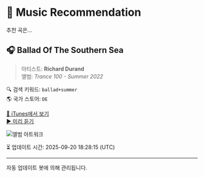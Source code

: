 
# 🎵 Music Recommendation

추천 곡은...

## 🎧 Ballad Of The Southern Sea  
> 아티스트: **Richard Durand**  
> 앨범: _Trance 100 - Summer 2022_  

🔍 검색 키워드: `ballad+summer`  
🌎 국가 스토어: `DE`

[🔗 iTunes에서 보기](https://music.apple.com/de/album/ballad-of-the-southern-sea/1633474894?i=1633475309&uo=4)  
[▶️ 미리 듣기](https://audio-ssl.itunes.apple.com/itunes-assets/AudioPreview122/v4/95/70/d0/9570d06c-1db1-cd84-8a59-03626d1c655b/mzaf_17816441946691572698.plus.aac.p.m4a)

![앨범 아트워크](https://is1-ssl.mzstatic.com/image/thumb/Music112/v4/d0/04/75/d004754a-6c3c-3a16-49a7-352ca3f55688/8718522379871.png/100x100bb.jpg)

⏳ 업데이트 시간: 2025-09-20 18:28:15 (UTC)

---
자동 업데이트 봇에 의해 관리됩니다.
